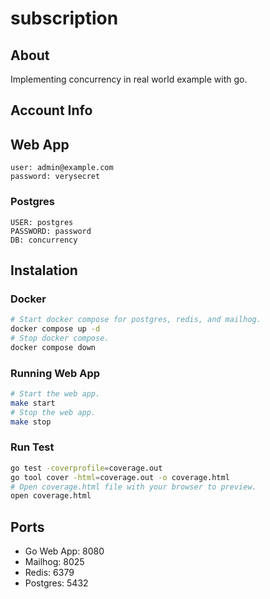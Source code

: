 # subscription

## About

Implementing concurrency in real world example with go.

## Account Info

## Web App

```
user: admin@example.com
password: verysecret
```

### Postgres

```
USER: postgres
PASSWORD: password
DB: concurrency
```

## Instalation

### Docker

```sh
# Start docker compose for postgres, redis, and mailhog.
docker compose up -d
# Stop docker compose.
docker compose down
```

### Running Web App

```sh
# Start the web app.
make start
# Stop the web app.
make stop
```

### Run Test

```sh
go test -coverprofile=coverage.out
go tool cover -html=coverage.out -o coverage.html
# Open coverage.html file with your browser to preview.
open coverage.html
```

## Ports

- Go Web App: 8080
- Mailhog: 8025
- Redis: 6379
- Postgres: 5432
